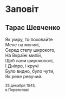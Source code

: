 # Заповіт
## Тарас Шевченко

Як умру, то поховайте  
Мене на могилі,  
Серед степу широкого,  
На Вкраїні милій,  
Щоб лани широкополі,  
І Дніпро, і кручі  
Було видно, було чути,  
Як реве ревучий.  

<small>25 декабря 1845,<br/>
в Переяславі</small>
